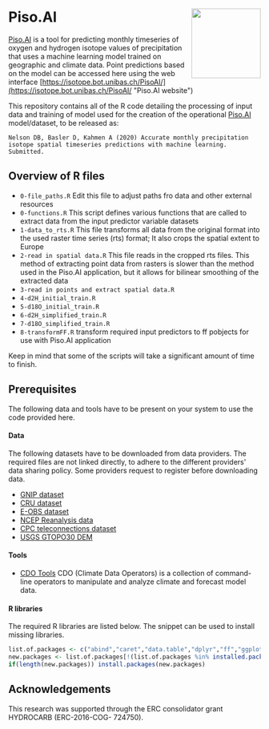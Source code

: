 # Piso.AI <img src='Piso.AI.logo.png' align="right" height="138.5" />
[Piso.AI](https://isotope.bot.unibas.ch/PisoAI/ "Piso.AI website") is a tool for predicting monthly timeseries of oxygen and hydrogen isotope values of precipitation that uses a machine learning model trained on geographic and climate data. Point predictions based on the model can be accessed here using the web interface [https://isotope.bot.unibas.ch/PisoAI/](https://isotope.bot.unibas.ch/PisoAI/ "Piso.AI website")

This repository contains all of the R code detailing the processing of input data and training of model used for the creation of the operational [Piso.AI](https://isotope.bot.unibas.ch/PisoAI/ "Piso.AI website") model/dataset, to be released as:

```
Nelson DB, Basler D, Kahmen A (2020) Accurate monthly precipitation isotope spatial timeseries predictions with machine learning. Submitted.
```

## Overview of R files
* `0-file_paths.R` Edit this file to adjust paths fro data and other external resources
* `0-functions.R`  This script defines various functions that are called to extract data from the input predictor variable datasets
* `1-data_to_rts.R` This file transforms all data from the original format into the used raster time series (rts) format; It also crops the spatial extent to Europe
* `2-read in spatial data.R` This file reads in the cropped rts files. This method of extracting point data from rasters is slower than the method used in the Piso.AI application, but it allows for bilinear smoothing of the extracted data
* `3-read in points and extract spatial data.R`
* `4-d2H_initial_train.R`
* `5-d18O_initial_train.R`
* `6-d2H_simplified_train.R`
* `7-d18O_simplified_train.R`
* `8-transformFF.R` transform required input predictors to ff pobjects for use with Piso.AI application

Keep in mind that some of the scripts will take a significant amount of time to finish.

## Prerequisites
 The following data and tools have to be present on your system to use the code provided here.

#### Data

The following datasets have to be downloaded from data providers. The required files are not linked directly, to adhere to the different providers' data sharing policy. Some providers request to register before downloading data.

* [GNIP dataset](https://www.iaea.org/services/networks/gnip)
* [CRU dataset](http://www.cru.uea.ac.uk/data)
* [E-OBS dataset](https://www.ecad.eu)
* [NCEP Reanalysis data](https://www.esrl.noaa.gov/psd/)
* [CPC teleconnections dataset](https://www.cpc.ncep.noaa.gov/data/teledoc/telecontents.shtml)
* [USGS GTOPO30 DEM](https://www.usgs.gov/centers/eros/science/usgs-eros-archive-digital-elevation-global-30-arc-second-elevation-gtopo30?qt-science_center_objects=0#qt-science_center_objects)


#### Tools
* [CDO Tools](https://code.mpimet.mpg.de/projects/cdo/) CDO (Climate Data Operators) is a collection of command-line operators to manipulate and analyze climate and forecast model data.

#### R libraries

The required R libraries are listed below. The snippet can be used to install missing libraries. 
```R
list.of.packages <- c("abind","caret","data.table","dplyr","ff","ggplot2","lubridate","ncdf4","raster","reshape2","rsample","rts","xgboost")
new.packages <- list.of.packages[!(list.of.packages %in% installed.packages()[,"Package"])]
if(length(new.packages)) install.packages(new.packages)
```

## Acknowledgements

This research was supported through the ERC consolidator grant HYDROCARB (ERC-2016-COG- 724750).
